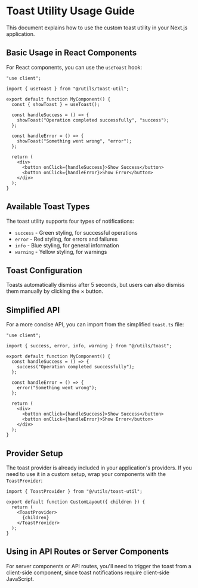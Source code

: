 # Toast Utility Usage Guide

This document explains how to use the custom toast utility in your Next.js application.

## Basic Usage in React Components

For React components, you can use the `useToast` hook:

```tsx
"use client";

import { useToast } from "@/utils/toast-util";

export default function MyComponent() {
  const { showToast } = useToast();
  
  const handleSuccess = () => {
    showToast("Operation completed successfully", "success");
  };
  
  const handleError = () => {
    showToast("Something went wrong", "error");
  };
  
  return (
    <div>
      <button onClick={handleSuccess}>Show Success</button>
      <button onClick={handleError}>Show Error</button>
    </div>
  );
}
```

## Available Toast Types

The toast utility supports four types of notifications:

- `success` - Green styling, for successful operations
- `error` - Red styling, for errors and failures
- `info` - Blue styling, for general information
- `warning` - Yellow styling, for warnings

## Toast Configuration

Toasts automatically dismiss after 5 seconds, but users can also dismiss them manually by clicking the × button.

## Simplified API

For a more concise API, you can import from the simplified `toast.ts` file:

```tsx
"use client";

import { success, error, info, warning } from "@/utils/toast";

export default function MyComponent() {
  const handleSuccess = () => {
    success("Operation completed successfully");
  };
  
  const handleError = () => {
    error("Something went wrong");
  };
  
  return (
    <div>
      <button onClick={handleSuccess}>Show Success</button>
      <button onClick={handleError}>Show Error</button>
    </div>
  );
}
```

## Provider Setup

The toast provider is already included in your application's providers. If you need to use it in a custom setup, wrap your components with the `ToastProvider`:

```tsx
import { ToastProvider } from "@/utils/toast-util";

export default function CustomLayout({ children }) {
  return (
    <ToastProvider>
      {children}
    </ToastProvider>
  );
}
```

## Using in API Routes or Server Components

For server components or API routes, you'll need to trigger the toast from a client-side component, since toast notifications require client-side JavaScript. 